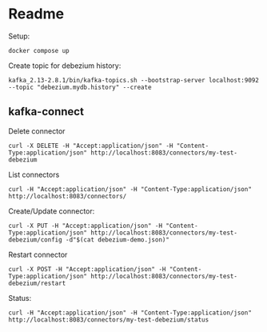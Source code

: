 # Readme

Setup:
```
docker compose up
```

Create topic for debezium history:
```
kafka_2.13-2.8.1/bin/kafka-topics.sh --bootstrap-server localhost:9092 --topic "debezium.mydb.history" --create
```

## kafka-connect

Delete connector
```
curl -X DELETE -H "Accept:application/json" -H "Content-Type:application/json" http://localhost:8083/connectors/my-test-debezium
```

List connectors
```
curl -H "Accept:application/json" -H "Content-Type:application/json" http://localhost:8083/connectors/
```

Create/Update connector:
```
curl -X PUT -H "Accept:application/json" -H "Content-Type:application/json" http://localhost:8083/connectors/my-test-debezium/config -d"$(cat debezium-demo.json)"
```

Restart connector
```
curl -X POST -H "Accept:application/json" -H "Content-Type:application/json" http://localhost:8083/connectors/my-test-debezium/restart
```

Status:
```
curl -H "Accept:application/json" -H "Content-Type:application/json" http://localhost:8083/connectors/my-test-debezium/status
```
